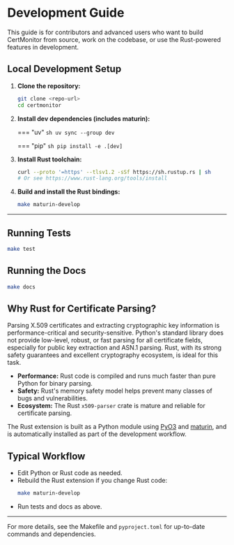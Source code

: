 # Development Guide

This guide is for contributors and advanced users who want to build CertMonitor from source, work on the codebase, or use the Rust-powered features in development.

## Local Development Setup

1. **Clone the repository:**
    ```sh
    git clone <repo-url>
    cd certmonitor
    ```
2. **Install dev dependencies (includes maturin):**

    === "uv"
        ```sh
        uv sync --group dev
        ```

    === "pip"
        ```sh
        pip install -e .[dev]
        ```

3. **Install Rust toolchain:**
    ```sh
    curl --proto '=https' --tlsv1.2 -sSf https://sh.rustup.rs | sh
    # Or see https://www.rust-lang.org/tools/install
    ```
4. **Build and install the Rust bindings:**
    ```sh
    make maturin-develop
    ```

---

## Running Tests

```sh
make test
```

## Running the Docs

```sh
make docs
```

## Why Rust for Certificate Parsing?

Parsing X.509 certificates and extracting cryptographic key information is performance-critical and security-sensitive. Python's standard library does not provide low-level, robust, or fast parsing for all certificate fields, especially for public key extraction and ASN.1 parsing. Rust, with its strong safety guarantees and excellent cryptography ecosystem, is ideal for this task.

- **Performance:** Rust code is compiled and runs much faster than pure Python for binary parsing.
- **Safety:** Rust's memory safety model helps prevent many classes of bugs and vulnerabilities.
- **Ecosystem:** The Rust `x509-parser` crate is mature and reliable for certificate parsing.

The Rust extension is built as a Python module using [PyO3](https://pyo3.rs/) and [maturin](https://github.com/PyO3/maturin), and is automatically installed as part of the development workflow.

## Typical Workflow

- Edit Python or Rust code as needed.
- Rebuild the Rust extension if you change Rust code:
  ```sh
  make maturin-develop
  ```
- Run tests and docs as above.

---

For more details, see the Makefile and `pyproject.toml` for up-to-date commands and dependencies.
